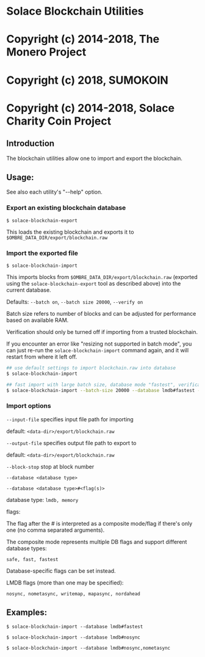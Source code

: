 # Solace Blockchain Utilities

# Copyright (c) 2014-2018, The Monero Project
# Copyright (c) 2018, SUMOKOIN
# Copyright (c) 2014-2018, Solace Charity Coin Project

## Introduction

The blockchain utilities allow one to import and export the blockchain.

## Usage:

See also each utility's "--help" option.

### Export an existing blockchain database

`$ solace-blockchain-export`

This loads the existing blockchain and exports it to `$OMBRE_DATA_DIR/export/blockchain.raw`

### Import the exported file

`$ solace-blockchain-import`

This imports blocks from `$OMBRE_DATA_DIR/export/blockchain.raw` (exported using the
`solace-blockchain-export` tool as described above) into the current database.

Defaults: `--batch on`, `--batch size 20000`, `--verify on`

Batch size refers to number of blocks and can be adjusted for performance based on available RAM.

Verification should only be turned off if importing from a trusted blockchain.

If you encounter an error like "resizing not supported in batch mode", you can just re-run
the `solace-blockchain-import` command again, and it will restart from where it left off.

```bash
## use default settings to import blockchain.raw into database
$ solace-blockchain-import

## fast import with large batch size, database mode "fastest", verification off
$ solace-blockchain-import --batch-size 20000 --database lmdb#fastest --verify off

```

### Import options

`--input-file`
specifies input file path for importing

default: `<data-dir>/export/blockchain.raw`

`--output-file`
specifies output file path to export to

default: `<data-dir>/export/blockchain.raw`

`--block-stop`
stop at block number

`--database <database type>`

`--database <database type>#<flag(s)>`

database type: `lmdb, memory`

flags:

The flag after the # is interpreted as a composite mode/flag if there's only
one (no comma separated arguments).

The composite mode represents multiple DB flags and support different database types:

`safe, fast, fastest`

Database-specific flags can be set instead.

LMDB flags (more than one may be specified):

`nosync, nometasync, writemap, mapasync, nordahead`

## Examples:

```
$ solace-blockchain-import --database lmdb#fastest

$ solace-blockchain-import --database lmdb#nosync

$ solace-blockchain-import --database lmdb#nosync,nometasync
```
